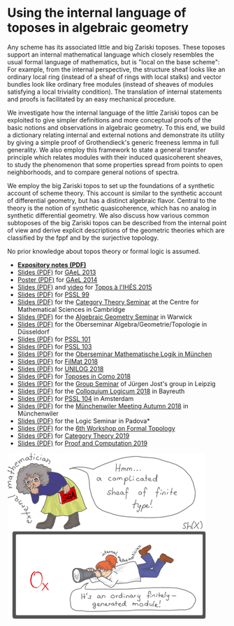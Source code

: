# Using the internal language of toposes in algebraic geometry

Any scheme has its associated little and big Zariski toposes. These toposes
support an internal mathematical language which closely resembles the usual
formal language of mathematics, but is "local on the base scheme": For
example, from the internal perspective, the structure sheaf looks like an
ordinary local ring (instead of a sheaf of rings with local stalks) and vector
bundles look like ordinary free modules (instead of sheaves of modules
satisfying a local triviality condition). The translation of internal statements and
proofs is facilitated by an easy mechanical procedure.

We investigate how the internal language of the little Zariski topos
can be exploited to give simpler definitions and more conceptual
proofs of the basic notions and observations in algebraic geometry.
To this end, we build a dictionary relating internal and external notions and
demonstrate its utility by giving a simple proof of Grothendieck's generic
freeness lemma in full generality. We also employ this framework to state a
general transfer principle which relates modules with their induced quasicoherent
sheaves, to study the phenomenon that some
properties spread from points to open neighborhoods, and to compare general
notions of spectra.

We employ the big Zariski topos to set up the foundations of a synthetic account
of scheme theory. This account is similar to the synthetic account of
differential geometry, but has a distinct algebraic flavor. Central to the
theory is the notion of synthetic quasicoherence, which has no analog in
synthetic differential geometry. We also discuss how various common subtoposes
of the big Zariski topos can be described from the internal point of view and
derive explicit descriptions of the geometric theories which are
classified by the fppf and by the surjective topology.

No prior knowledge about topos theory or formal logic is assumed.

* **[Expository notes (PDF)](https://rawgit.com/iblech/internal-methods/master/notes.pdf)**
* [Slides (PDF)](https://www.speicherleck.de/iblech/stuff/gael2013-topos.pdf)
  for [GAeL 2013](https://www.mimuw.edu.pl/~gael/xxi/)
* [Poster (PDF)](https://rawgit.com/iblech/internal-methods/master/poster.pdf)
  for [GAeL 2014](https://www.mimuw.edu.pl/~gael/)
* [Slides (PDF)](https://rawgit.com/iblech/internal-methods/master/slides-ihes2015.pdf)
  and [video](https://www.youtube.com/watch?v=7S8--bIKaWQ)
  for [Topos à l'IHÉS 2015](https://indico.math.cnrs.fr/event/747/)
* [Slides (PDF)](https://rawgit.com/iblech/internal-methods/master/slides-pssl99.pdf)
  for [PSSL 99](https://www.iti.cs.tu-bs.de/~koslowj/PSSL99)
* [Slides (PDF)](https://rawgit.com/iblech/internal-methods/master/slides-cambridge2016.pdf)
  for the [Category Theory Seminar](https://talks.cam.ac.uk/talk/index/66318) at
  the Centre for Mathematical Sciences in Cambridge
* [Slides (PDF)](https://rawgit.com/iblech/internal-methods/master/slides-warwick2017.pdf)
  for the [Algebraic Geometry Seminar](https://homepages.warwick.ac.uk/staff/A.Thompson.8/seminar.html#Blechschmidt)
  in Warwick
* [Slides (PDF)](https://rawgit.com/iblech/internal-methods/master/slides-duesseldorf2017.pdf)
  for the Oberseminar Algebra/Geometrie/Topologie in Düsseldorf
* [Slides (PDF)](https://rawgit.com/iblech/internal-methods/master/slides-pssl101.pdf)
  for [PSSL 101](https://www1.maths.leeds.ac.uk/~pmtng/pssl101.html)
* [Slides (PDF)](https://rawgit.com/iblech/internal-methods/master/slides-pssl103.pdf)
  for [PSSL 103](https://www.math.muni.cz/~loregianf/PSSL103/PSSL103.php)
* [Slides (PDF)](https://rawgit.com/iblech/internal-methods/master/slides-munich2018.pdf)
  for the [Oberseminar Mathematische Logik in München](https://www.mathematik.uni-muenchen.de/~schwicht/seminars/osem/indexosem.php)
* [Slides (PDF)](https://rawgit.com/iblech/internal-methods/master/slides-filmat2018.pdf)
  for [FilMat 2018](https://filmatnetwork.com/filmat-2018-program/)
* [Slides (PDF)](https://rawgit.com/iblech/internal-methods/master/slides-unilog2018.pdf)
  for [UNILOG 2018](https://www.uni-log.org/wk6-CAT.html)
* [Slides (PDF)](https://rawgit.com/iblech/internal-methods/master/slides-como2018.pdf)
  for [Toposes in Como 2018](http://tcsc.lakecomoschool.org/)
* [Slides (PDF)](https://rawgit.com/iblech/internal-methods/master/slides-leipzig2018.pdf)
  for the [Group Seminar](https://www.mis.mpg.de/calendar/lectures/2018/abstract-26140.html)
  of Jürgen Jost's group in Leipzig
* [Slides (PDF)](https://rawgit.com/iblech/internal-methods/master/slides-bayreuth2018.pdf)
  for the [Colloquium Logicum 2018](https://www.cl2018.uni-bayreuth.de/en/index.html) in Bayreuth
* [Slides (PDF)](https://rawgit.com/iblech/internal-methods/master/slides-pssl104.pdf)
  for [PSSL 104](https://mysite.science.uottawa.ca/phofstra/PSSL18.html) in Amsterdam
* [Slides (PDF)](https://rawgit.com/iblech/internal-methods/master/slides-muenchenwiler2018.pdf)
  for the [Münchenwiler Meeting Autumn 2018](http://mw.inf.unibe.ch/) in Münchenwiler
* [Slides (PDF)](https://rawgit.com/iblech/internal-methods/master/slides-padova2018.pdf)
  for the Logic Seminar in Padova*
* [Slides (PDF)](https://rawgit.com/iblech/internal-methods/master/slides-birmingham2019.pdf)
  for the [6th Workshop on Formal Topology](https://www.cs.bham.ac.uk/~sjv/6WFTop/)
* [Slides (PDF)](https://rawgit.com/iblech/internal-methods/master/slides-edinburgh2019.pdf)
  for [Category Theory 2019](http://conferences.inf.ed.ac.uk/ct2019/)
* [Slides (PDF)](https://rawgit.com/iblech/internal-methods/master/slides-herrsching2019.pdf)
  for [Proof and Computation 2019](http://www.mathematik.uni-muenchen.de/~schwicht/pc19.php)

![Sheaves of rings look like ordinary rings from the internal point of view.](images/external-internal-small.png)

